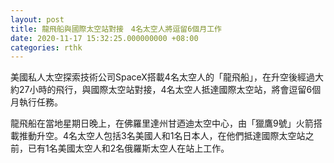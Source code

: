 ```yaml
---
layout: post
title: 龍飛船與國際太空站對接　4名太空人將逗留6個月工作
date: 2020-11-17 15:32:25.000000000 +08:00
categories: rthk
---
```


美國私人太空探索技術公司SpaceX搭載4名太空人的「龍飛船」，在升空後經過大約27小時的飛行，與國際太空站對接，4名太空人抵達國際太空站，將會逗留6個月執行任務。

龍飛船在當地星期日晚上，在佛羅里達州甘迺迪太空中心，由「獵鷹9號」火箭搭載推動升空。4名太空人包括3名美國人和1名日本人，在他們抵達國際太空站之前，已有1名美國太空人和2名俄羅斯太空人在站上工作。
